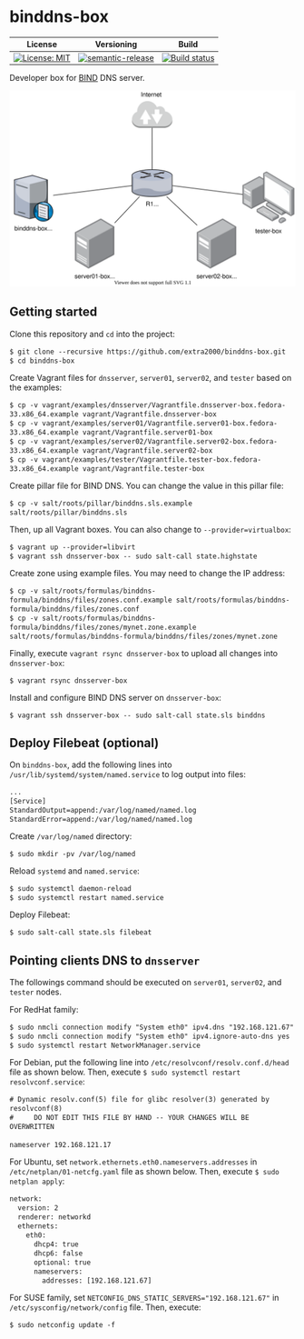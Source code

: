 # binddns-box

| License | Versioning | Build |
| ------- | ---------- | ----- |
| [![License: MIT](https://img.shields.io/badge/License-MIT-yellow.svg)](https://opensource.org/licenses/MIT) | [![semantic-release](https://img.shields.io/badge/%20%20%F0%9F%93%A6%F0%9F%9A%80-semantic--release-e10079.svg)](https://github.com/semantic-release/semantic-release) | [![Build status](https://ci.appveyor.com/api/projects/status/drq2870h10wn4ms7/branch/master?svg=true)](https://ci.appveyor.com/project/nikAizuddin/binddns-box/branch/master) |

Developer box for [BIND](https://www.isc.org/bind/) DNS server.

![deployment](docs/resources/deployment.svg)


## Getting started

Clone this repository and `cd` into the project:
```
$ git clone --recursive https://github.com/extra2000/binddns-box.git
$ cd binddns-box
```

Create Vagrant files for `dnsserver`, `server01`, `server02`, and `tester` based on the examples:
```
$ cp -v vagrant/examples/dnsserver/Vagrantfile.dnsserver-box.fedora-33.x86_64.example vagrant/Vagrantfile.dnsserver-box
$ cp -v vagrant/examples/server01/Vagrantfile.server01-box.fedora-33.x86_64.example vagrant/Vagrantfile.server01-box
$ cp -v vagrant/examples/server02/Vagrantfile.server02-box.fedora-33.x86_64.example vagrant/Vagrantfile.server02-box
$ cp -v vagrant/examples/tester/Vagrantfile.tester-box.fedora-33.x86_64.example vagrant/Vagrantfile.tester-box
```

Create pillar file for BIND DNS. You can change the value in this pillar file:
```
$ cp -v salt/roots/pillar/binddns.sls.example salt/roots/pillar/binddns.sls
```

Then, up all Vagrant boxes. You can also change to `--provider=virtualbox`:
```
$ vagrant up --provider=libvirt
$ vagrant ssh dnsserver-box -- sudo salt-call state.highstate
```

Create zone using example files. You may need to change the IP address:
```
$ cp -v salt/roots/formulas/binddns-formula/binddns/files/zones.conf.example salt/roots/formulas/binddns-formula/binddns/files/zones.conf
$ cp -v salt/roots/formulas/binddns-formula/binddns/files/zones/mynet.zone.example salt/roots/formulas/binddns-formula/binddns/files/zones/mynet.zone
```

Finally, execute `vagrant rsync dnsserver-box` to upload all changes into `dnsserver-box`:
```
$ vagrant rsync dnsserver-box
```

Install and configure BIND DNS server on `dnsserver-box`:
```
$ vagrant ssh dnsserver-box -- sudo salt-call state.sls binddns
```


## Deploy Filebeat (optional)

On `binddns-box`, add the following lines into `/usr/lib/systemd/system/named.service` to log output into files:
```
...
[Service]
StandardOutput=append:/var/log/named/named.log
StandardError=append:/var/log/named/named.log
```

Create `/var/log/named` directory:
```
$ sudo mkdir -pv /var/log/named
```

Reload `systemd` and `named.service`:
```
$ sudo systemctl daemon-reload
$ sudo systemctl restart named.service
```

Deploy Filebeat:
```
$ sudo salt-call state.sls filebeat
```


## Pointing clients DNS to `dnsserver`

The followings command should be executed on `server01`, `server02`, and `tester` nodes.

For RedHat family:
```
$ sudo nmcli connection modify "System eth0" ipv4.dns "192.168.121.67"
$ sudo nmcli connection modify "System eth0" ipv4.ignore-auto-dns yes
$ sudo systemctl restart NetworkManager.service
```

For Debian, put the following line into `/etc/resolvconf/resolv.conf.d/head` file as shown below. Then, execute `$ sudo systemctl restart resolvconf.service`:
```
# Dynamic resolv.conf(5) file for glibc resolver(3) generated by resolvconf(8)
#     DO NOT EDIT THIS FILE BY HAND -- YOUR CHANGES WILL BE OVERWRITTEN

nameserver 192.168.121.17
```

For Ubuntu, set `network.ethernets.eth0.nameservers.addresses` in `/etc/netplan/01-netcfg.yaml` file as shown below. Then, execute `$ sudo netplan apply`:
```
network:
  version: 2
  renderer: networkd
  ethernets:
    eth0:
      dhcp4: true
      dhcp6: false
      optional: true
      nameservers:
        addresses: [192.168.121.67]
```

For SUSE family, set `NETCONFIG_DNS_STATIC_SERVERS="192.168.121.67"` in `/etc/sysconfig/network/config` file. Then, execute:
```
$ sudo netconfig update -f
```
